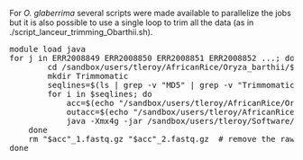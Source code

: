 For <em>O. glaberrima</em> several scripts were made available to parallelize the jobs but it is also possible to use a single loop to trim all the data (as in ./script_lanceur_trimming_Obarthii.sh).
<pre>
module load java
for j in ERR2008849 ERR2008850 ERR2008851 ERR2008852 ...; do  # list all individuals
        cd /sandbox/users/tleroy/AfricanRice/Oryza_barthii/$j
        mkdir Trimmomatic
        seqlines=$(ls | grep -v "MD5" | grep -v "Trimmomatic" | grep -v "total" | sed 's/_1.fastq.gz//g' | sed 's/_2.fastq.gz//g' | sort | uniq)
        for i in $seqlines; do
            acc=$(echo "/sandbox/users/tleroy/AfricanRice/Oryza_barthii/$j/$i")
            outacc=$(echo "/sandbox/users/tleroy/AfricanRice/Oryza_barthii/$j/Trimmomatic/$i")
            java -Xmx4g -jar /sandbox/users/tleroy/Software/Trimmomatic-0.33/trimmomatic-0.33.jar PE -threads 1 -phred33 "$acc"_1.fastq.gz "$acc"_2.fastq.gz "$outacc"_1_cleaned.fastq.gz "$outacc"_1_cleaned_unpaired.fastq.gz "$outacc"_2_cleaned.fastq.gz "$outacc"_2_cleaned_unpaired.fastq.gz ILLUMINACLIP:/sandbox/users/tleroy/Software/Trimmomatic-0.33/adapters/TruSeq3-PE-2.fa:2:30:10 LEADING:3 TRAILING:3 SLIDINGWINDOW:4:15 MINLEN:50
    done
    rm "$acc"_1.fastq.gz "$acc"_2.fastq.gz  # remove the raw data (before trimming) in order to save space
done
</pre>
